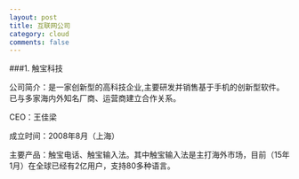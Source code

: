```yaml
---
layout: post
title: 互联网公司
category: cloud
comments: false
---
```

###1. 触宝科技

公司简介：是一家创新型的高科技企业,主要研发并销售基于手机的创新型软件。已与多家海内外知名厂商、运营商建立合作关系。

CEO：王佳梁

成立时间：2008年8月（上海）

主要产品：触宝电话、触宝输入法。其中触宝输入法是主打海外市场，目前（15年1月）在全球已经有2亿用户，支持80多种语言。

